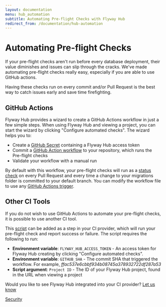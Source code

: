 ```yaml
---
layout: documentation
menu: hub_automation
subtitle: Automating Pre-flight Checks with Flyway Hub
redirect_from: /documentation/hub-automation
---
```


# Automating Pre-flight Checks

If your pre-flight checks aren't run before every database deployment, their value diminishes and issues can slip through the cracks. We've made automating pre-flight checks really easy, especially if you are able to use GitHub actions.

Having these checks run on every commit and/or Pull Request is the best way to catch issues early and save time firefighting.

## GitHub Actions

Flyway Hub provides a wizard to create a GitHub Actions workflow in just a few simple steps. When using Flyway Hub and viewing a project, you can start the wizard by clicking "Configure automated checks". The wizard helps you to:

- Create a <a href="https://docs.github.com/en/actions/security-guides/encrypted-secrets">GitHub Secret</a> containing a Flyway Hub access token
- Commit a <a href="https://docs.github.com/en/actions/automating-builds-and-tests/about-continuous-integration">GitHub Action workflow</a> to your repository, which runs the Pre-flight checks
- Validate your workflow with a manual run

By default with this workflow, your pre-flight checks will run as a <a href="https://docs.github.com/en/pull-requests/collaborating-with-pull-requests/collaborating-on-repositories-with-code-quality-features/about-status-checks">status check</a> on every Pull Request and every time a change to your migrations folder is committed to your default branch. You can modify the workflow file to use any <a href="https://docs.github.com/en/actions/learn-github-actions/events-that-trigger-workflows">GitHub Actions trigger</a>.

## Other CI Tools

If you do not wish to use GitHub Actions to automate your pre-flight checks, it is possible to use another CI tool.

This <a href="https://github.com/red-gate/flyway-hub-migration-test/blob/main/entrypoint.sh">script</a> can be added as a step in your CI provider, which will run your pre-flight check and report success or failure. The script requires the following to run:

- **Environment variable**: `FLYWAY_HUB_ACCESS_TOKEN` - An access token for Flyway Hub creating by clicking "Configure automated checks".
- **Environment variable**: `GITHUB_SHA` - The commit SHA that triggered the workflow. For example, *ffac537e6cbbf934b08745a378932722df287a53*
- **Script argument**: `Project ID` - The ID of your Flyway Hub project, found in the URL when viewing a project

Would you like to see Flyway Hub integrated into your CI provider? <a href="mailto:flywayhub@red-gate.com">Let us know</a>

<a href="/documentation/hub/security"
        class="btn btn-primary">Security <i class="fa fa-arrow-right"></i></a>
